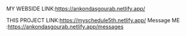 MY WEBSIDE LINK:https://ankondasgourab.netlify.app/

THIS PROJECT LINK:https://myschedule5th.netlify.app/
 Message ME :https://ankondasgourab.netlify.app/messages
